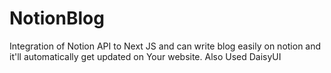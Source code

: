 # NotionBlog
Integration of Notion API to Next JS and can write blog easily on notion and it'll automatically get updated on Your website. Also Used DaisyUI
